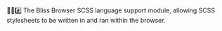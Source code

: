 🌳️🌐️#️⃣️ The Bliss Browser SCSS language support module, allowing SCSS stylesheets to be written in and ran within the browser.
